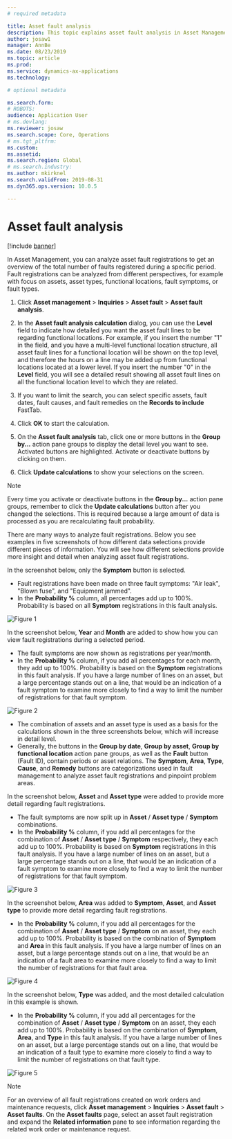 ```yaml
---
# required metadata

title: Asset fault analysis
description: This topic explains asset fault analysis in Asset Management.
author: josaw1
manager: AnnBe
ms.date: 08/23/2019
ms.topic: article
ms.prod: 
ms.service: dynamics-ax-applications
ms.technology: 

# optional metadata

ms.search.form: 
# ROBOTS: 
audience: Application User
# ms.devlang: 
ms.reviewer: josaw
ms.search.scope: Core, Operations
# ms.tgt_pltfrm: 
ms.custom: 
ms.assetid: 
ms.search.region: Global
# ms.search.industry: 
ms.author: mkirknel
ms.search.validFrom: 2019-08-31
ms.dyn365.ops.version: 10.0.5

---
```


# Asset fault analysis

[!include [banner](../../includes/banner.md)]

 

In Asset Management, you can analyze asset fault registrations to get an overview of the total number of faults registered during a specific period. Fault registrations can be analyzed from different perspectives, for example with focus on assets, asset types, functional locations, fault symptoms, or fault types.

1. Click **Asset management** > **Inquiries** > **Asset fault** > **Asset fault analysis**.

2. In the **Asset fault analysis calculation** dialog, you can use the **Level** field to indicate how detailed you want the asset fault lines to be regarding functional locations. For example, if you insert the number "1" in the field, and you have a multi-level functional location structure, all asset fault lines for a functional location will be shown on the top level, and therefore the hours on a line may be added up from functional locations located at a lower level. If you insert the number "0" in the **Level** field, you will see a detailed result showing all asset fault lines on all the functional location level to which they are related.

3. If you want to limit the search, you can select specific assets, fault dates, fault causes, and fault remedies on the **Records to include** FastTab.

4. Click **OK** to start the calculation.

5. On the **Asset fault analysis** tab, click one or more buttons in the **Group by...** action pane groups to display the detail level you want to see. Activated buttons are highlighted. Activate or deactivate buttons by clicking on them.

6. Click **Update calculations** to show your selections on the screen. 

>[!NOTE]
>Every time you activate or deactivate buttons in the **Group by...** action pane groups, remember to click the **Update calculations** button after you changed the selections. This is required because a large amount of data is processed as you are recalculating fault probability.

There are many ways to analyze fault registrations. Below you see examples in five screenshots of how different data selections provide different pieces of information. You will see how different selections provide more insight and detail when analyzing asset fault registrations.

In the screenshot below, only the **Symptom** button is selected.

- Fault registrations have been made on three fault symptoms: "Air leak", "Blown fuse", and "Equipment jammed".  
- In the **Probability %** column, all percentages add up to 100%. Probability is based on all **Symptom** registrations in this fault analysis.

![Figure 1](media/06-controlling-and-reporting.png)


In the screenshot below, **Year** and **Month** are added to show how you can view fault registrations during a selected period.

- The fault symptoms are now shown as registrations per year/month.  
- In the **Probability %** column, if you add all percentages for each month, they add up to 100%. Probability is based on the **Symptom** registrations in this fault analysis. If you have a large number of lines on an asset, but a large percentage stands out on a line, that would be an indication of a fault symptom to examine more closely to find a way to limit the number of registrations for that fault symptom.

![Figure 2](media/07-controlling-and-reporting.png)


- The combination of assets and an asset type is used as a basis for the calculations shown in the three screenshots below, which will increase in detail level.  
- Generally, the buttons in the **Group by date**, **Group by asset**, **Group by functional location** action pane groups, as well as the **Fault** button (Fault ID), contain periods or asset relations. The **Symptom**, **Area**, **Type**, **Cause**, and **Remedy** buttons are categorizations used in fault management to analyze asset fault registrations and pinpoint problem areas.  

In the screenshot below, **Asset** and **Asset type** were added to provide more detail regarding fault registrations.

- The fault symptoms are now split up in **Asset** / **Asset type** / **Symptom** combinations.  
- In the **Probability %** column, if you add all percentages for the combination of **Asset** / **Asset type** / **Symptom** respectively, they each add up to 100%. Probability is based on **Symptom** registrations in this fault analysis. If you have a large number of lines on an asset, but a large percentage stands out on a line, that would be an indication of a fault symptom to examine more closely to find a way to limit the number of registrations for that fault symptom.

![Figure 3](media/08-controlling-and-reporting.png)


In the screenshot below, **Area** was added to **Symptom**, **Asset**, and **Asset type** to provide more detail regarding fault registrations.

- In the **Probability %** column, if you add all percentages for the combination of **Asset** / **Asset type** / **Symptom** on an asset, they each add up to 100%. Probability is based on the combination of **Symptom** and **Area** in this fault analysis. If you have a large number of lines on an asset, but a large percentage stands out on a line, that would be an indication of a fault area to examine more closely to find a way to limit the number of registrations for that fault area.  

![Figure 4](media/09-controlling-and-reporting.png)


In the screenshot below, **Type** was added, and the most detailed calculation in this example is shown.
 
- In the **Probability %** column, if you add all percentages for the combination of **Asset** / **Asset type** / **Symptom** on an asset, they each add up to 100%. Probability is based on the combination of **Symptom**, **Area**, and **Type** in this fault analysis. If you have a large number of lines on an asset, but a large percentage stands out on a line, that would be an indication of a fault type to examine more closely to find a way to limit the number of registrations on that fault type.

![Figure 5](media/10-controlling-and-reporting.png)


>[!NOTE]
>For an overview of all fault registrations created on work orders and maintenance requests, click **Asset management** > **Inquiries** > **Asset fault** > **Asset faults**. On the **Asset faults** page, select an asset fault registration and expand the **Related information** pane to see information regarding the related work order or maintenance request.

